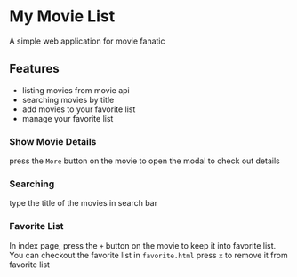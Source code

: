 # My Movie List
A simple web application for movie fanatic

## Features
- listing movies from movie api
- searching movies by title
- add movies to your favorite list
- manage your favorite list

### Show Movie Details
press the `More` button on the movie to open the modal to check out details
### Searching
type the title of the movies in search bar
### Favorite List
In index page, press the `+` button on the movie to keep it into favorite list.
You can checkout the favorite list in `favorite.html`
press `x` to remove it from favorite list